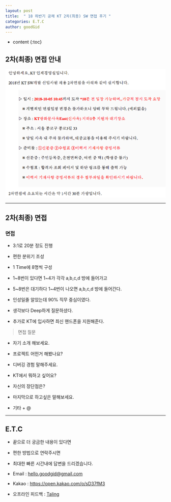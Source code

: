 ```yaml
---
layout: post
title:  " 18 하반기 공채 KT 2차(최종) SW 면접 후기 "
categories: E.T.C
author: goodGid
---
```

* content
{:toc}

## 2차(최종) 면접 안내

![](/assets/img/posts/18_Second_Half_KT_2st_Interview_1.png)







---

## 2차(최종) 면접

### 면접 

* 3:1로 20분 정도 진행

* 편한 분위기 조성

* 1 Time에 8명씩 구성

* 1~8번이 있다면 1~4가 각각 a,b,c,d 방에 들어가고 

* 5~8번은 대기하다 1~4번이 나오면 a,b,c,d 방에 들어간다.

* 인성일줄 알았는데 90% 직무 중심이였다.

* 생각보다 Deep하게 질문하셨다.

* 추가로 KT에 입사하면 최신 핸드폰을 지원해준다.

> 면접 질문

* 자기 소개 해보세요.

* 프로젝트 어떤거 해봤나요?

* 디버깅 경험 말해주세요.

* KT에서 뭐하고 싶어요?

* 자신의 장단점은?

* 마지막으로 하고싶은 말해보세요.

* 기타 + @ 

---

## E.T.C

* 끝으로 더 궁금한 내용이 있다면 

* 편한 방법으로 연락주시면 

* 최대한 빠른 시간내에 답변을 드리겠습니다.

* Email : hello.goodgid@gmail.com

* Kakao : https://open.kakao.com/o/sD37fM3

* 오프라인 피드백 : [Taling]({{site.url}}/Taling)